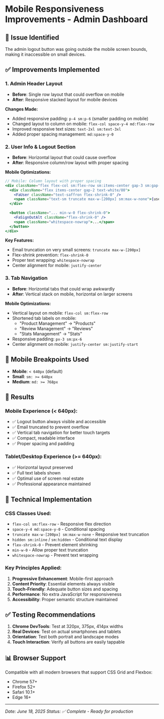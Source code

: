 # Mobile Responsiveness Improvements - Admin Dashboard

## 📱 Issue Identified
The admin logout button was going outside the mobile screen bounds, making it inaccessible on small devices.

## ✅ Improvements Implemented

### 1. Admin Header Layout
- **Before**: Single row layout that could overflow on mobile
- **After**: Responsive stacked layout for mobile devices

**Changes Made:**
- Added responsive padding: `p-4 sm:p-6` (smaller padding on mobile)
- Changed layout to column on mobile: `flex-col space-y-4 md:flex-row`
- Improved responsive text sizes: `text-2xl sm:text-3xl`
- Added proper spacing management: `md:space-y-0`

### 2. User Info & Logout Section
- **Before**: Horizontal layout that could cause overflow
- **After**: Responsive column/row layout with proper spacing

**Mobile Optimizations:**
```jsx
// Mobile: Column layout with proper spacing
<div className="flex flex-col sm:flex-row sm:items-center gap-3 sm:gap-4">
  <div className="flex items-center gap-2 text-white/80">
    <FaUser className="text-saffron flex-shrink-0" />
    <span className="text-sm truncate max-w-[200px] sm:max-w-none">{user?.email}</span>
  </div>
  
  <button className="... min-w-0 flex-shrink-0">
    <FaSignOutAlt className="flex-shrink-0" />
    <span className="whitespace-nowrap">...</span>
  </button>
</div>
```

**Key Features:**
- Email truncation on very small screens: `truncate max-w-[200px]`
- Flex-shrink prevention: `flex-shrink-0`
- Proper text wrapping: `whitespace-nowrap`
- Center alignment for mobile: `justify-center`

### 3. Tab Navigation
- **Before**: Horizontal tabs that could wrap awkwardly
- **After**: Vertical stack on mobile, horizontal on larger screens

**Mobile Optimizations:**
- Vertical layout on mobile: `flex-col sm:flex-row`
- Shortened tab labels on mobile:
  - "Product Management" → "Products"
  - "Review Management" → "Reviews" 
  - "Stats Management" → "Stats"
- Responsive padding: `px-3 sm:px-6`
- Center alignment on mobile: `justify-center sm:justify-start`

## 📱 Mobile Breakpoints Used

- **Mobile**: `< 640px` (default)
- **Small**: `sm: >= 640px`
- **Medium**: `md: >= 768px`

## 🎯 Results

### Mobile Experience (< 640px):
- ✅ Logout button always visible and accessible
- ✅ Email truncated to prevent overflow
- ✅ Vertical tab navigation for better touch targets
- ✅ Compact, readable interface
- ✅ Proper spacing and padding

### Tablet/Desktop Experience (>= 640px):
- ✅ Horizontal layout preserved
- ✅ Full text labels shown
- ✅ Optimal use of screen real estate
- ✅ Professional appearance maintained

## 🔧 Technical Implementation

### CSS Classes Used:
- `flex-col sm:flex-row` - Responsive flex direction
- `space-y-4 md:space-y-0` - Conditional spacing
- `truncate max-w-[200px] sm:max-w-none` - Responsive text truncation
- `hidden sm:inline` / `sm:hidden` - Conditional text display
- `flex-shrink-0` - Prevent element shrinking
- `min-w-0` - Allow proper text truncation
- `whitespace-nowrap` - Prevent text wrapping

### Key Principles Applied:
1. **Progressive Enhancement**: Mobile-first approach
2. **Content Priority**: Essential elements always visible
3. **Touch-Friendly**: Adequate button sizes and spacing
4. **Performance**: No extra JavaScript for responsiveness
5. **Accessibility**: Proper semantic structure maintained

## ✅ Testing Recommendations

1. **Chrome DevTools**: Test at 320px, 375px, 414px widths
2. **Real Devices**: Test on actual smartphones and tablets
3. **Orientation**: Test both portrait and landscape modes
4. **Touch Interaction**: Verify all buttons are easily tappable

## 📊 Browser Support

Compatible with all modern browsers that support CSS Grid and Flexbox:
- Chrome 57+
- Firefox 52+
- Safari 10.1+
- Edge 16+

---

*Date: June 18, 2025*
*Status: ✅ Complete - Ready for production*
